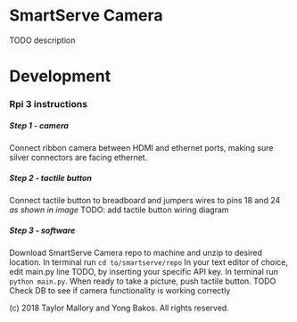 # SmartServe Camera

TODO description

# Development

### Rpi 3 instructions
##### Step 1 - camera
Connect ribbon camera between HDMI and ethernet ports, making sure silver connectors are facing ethernet.

##### Step 2 - tactile button
Connect tactile button to breadboard and jumpers wires to pins 18 and 24 _as shown in image_
TODO: add tactile button wiring diagram

##### Step 3 - software
Download SmartServe Camera repo to machine and unzip to desired location. 
In terminal run `cd to/smartserve/repo`
In your text editor of choice, edit main.py line TODO, by inserting your specific API key. 
In terminal run `python main.py`.
When ready to take a picture, push tactile button.
TODO Check DB to see if camera functionality is working correctly


(c) 2018 Taylor Mallory and Yong Bakos. All rights reserved.
